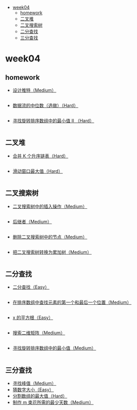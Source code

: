 - [week04](#week04)
  * [homework](#homework)
  * [二叉堆](#二叉堆)
  * [二叉搜索树](#二叉搜索树)
  * [二分查找](#二分查找)
  * [三分查找](#三分查找)

# week04

## homework

- [设计推特（Medium）](https://leetcode-cn.com/problems/design-twitter/)

```go

```

- [数据流的中位数（选做）（Hard）](https://leetcode-cn.com/problems/find-median-from-data-stream/)

```go

```

- [寻找旋转排序数组中的最小值 II （Hard）](https://leetcode-cn.com/problems/find-minimum-in-rotated-sorted-array-ii/)

```go

```

## 二叉堆

- [合并 K 个升序链表（Hard）](https://leetcode-cn.com/problems/merge-k-sorted-lists/)

```go

```

- [滑动窗口最大值（Hard）](https://leetcode-cn.com/problems/sliding-window-maximum/)

```go

```

## 二叉搜索树

- [二叉搜索树中的插入操作（Medium）](https://leetcode-cn.com/problems/insert-into-a-binary-search-tree/)

```go

```

- [后继者（Medium）](https://leetcode-cn.com/problems/successor-lcci/)

```go

```

- [删除二叉搜索树中的节点（Medium）](https://leetcode-cn.com/problems/delete-node-in-a-bst/)

```go

```

- [把二叉搜索树转换为累加树（Medium）](https://leetcode-cn.com/problems/convert-bst-to-greater-tree/)

```go

```

## 二分查找

- [二分查找（Easy）](https://leetcode-cn.com/problems/binary-search/)

```go

```

- [在排序数组中查找元素的第一个和最后一个位置（Medium）](https://leetcode-cn.com/problems/find-first-and-last-position-of-element-in-sorted-array/)

```go

```

- [x 的平方根（Easy）](https://leetcode-cn.com/problems/sqrtx/)

```go

```

- [搜索二维矩阵（Medium）](https://leetcode-cn.com/problems/search-a-2d-matrix/)

```go

```

- [寻找旋转排序数组中的最小值（Medium）](https://leetcode-cn.com/problems/find-minimum-in-rotated-sorted-array/)

```go

```

## 三分查找

- [寻找峰值（Medium）](https://leetcode-cn.com/problems/find-peak-element/)
- [猜数字大小（Easy）](https://leetcode-cn.com/problems/guess-number-higher-or-lower/)
- [分割数组的最大值（Hard）](https://leetcode-cn.com/problems/split-array-largest-sum/)
- [制作 m 束花所需的最少天数（Medium）](https://leetcode-cn.com/problems/minimum-number-of-days-to-make-m-bouquets/)